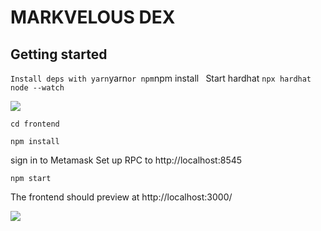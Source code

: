 # MARKVELOUS DEX 

## Getting started

` Install deps with yarn `yarn` or npm `npm install`
` Start hardhat `npx hardhat node --watch`

![](https://media.giphy.com/media/9l6z9MzXfHX9gKzbvU/giphy.gif)

`cd frontend` 

`npm install`

sign in to Metamask
Set up RPC to http://localhost:8545

`npm start`

The frontend should preview at http://localhost:3000/

![](app.png)
